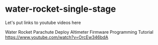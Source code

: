 # water-rocket-single-stage
Let's put links to youtube videos here


Water Rocket Parachute Deploy Altimeter Firmware Programming Tutorial    https://www.youtube.com/watch?v=OrcEw346bdA    
